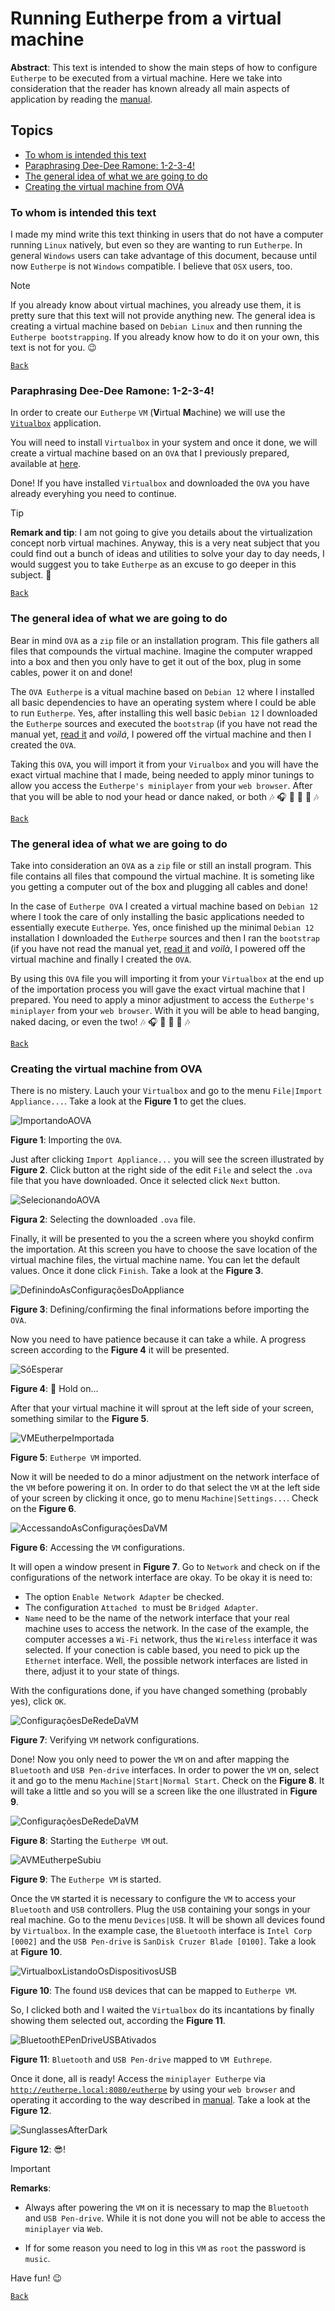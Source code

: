 # Running Eutherpe from a virtual machine

**Abstract**: This text is intended to show the main steps of how to configure `Eutherpe`
to be executed from a virtual machine. Here we take into consideration that the reader
has known already all main aspects of application by reading the [manual](MANUAL-EN.md).

## Topics

- [To whom is intended this text](#to-whom-is-intended-this-text)
- [Paraphrasing Dee-Dee Ramone: 1-2-3-4!](#paraphrasing-dee-dee-ramone-1-2-3-4)
- [The general idea of what we are going to do](#the-general-idea-of-what-we-are-going-to-do)
- [Creating the virtual machine from OVA](#creating-the-virtual-machine-from-ova)

### To whom is intended this text

I made my mind write this text thinking in users that do not have a computer running `Linux` natively,
but even so they are wanting to run `Eutherpe`. In general `Windows` users can take advantage
of this document, because until now `Eutherpe` is not `Windows` compatible. I believe that `OSX`
users, too.

> [!NOTE]
> If you already know about virtual machines, you already use them, it is pretty sure that this
> text will not provide anything new. The general idea is creating a virtual machine based on
> `Debian Linux` and then running the `Eutherpe bootstrapping`. If you already know how to do it
> on your own, this text is not for you. :wink:

[`Back`](#topics)

### Paraphrasing Dee-Dee Ramone: 1-2-3-4!

In order to create our `Eutherpe` `VM` (**V**irtual **M**achine) we will use the [`Vitualbox`](https://www.virtualbox.org/Downloads)
application.

You will need to install `Virtualbox` in your system and once it done, we will create a virtual
machine based on an `OVA` that I previously prepared, available at [here](https://drive.google.com/file/d/1JBaB8biMJ0UaOQMg8X2aD-hcuFYnRbg-/view?usp=sharing).

Done! If you have installed `Virtualbox` and downloaded the `OVA` you have already everyhing you
need to continue.

> [!TIP]
> **Remark and tip**: I am not going to give you details about the virtualization concept norb
> virtual machines. Anyway, this is a very neat subject that you could find out a bunch of ideas
> and utilities to solve your day to day needs, I would suggest you to take `Eutherpe` as an excuse
> to go deeper in this subject. :dart:

[`Back`](#topics)

### The general idea of what we are going to do

Bear in mind `OVA` as a `zip` file or an installation program. This file gathers all files that
compounds the virtual machine. Imagine the computer wrapped into a box and then you only have
to get it out of the box, plug in some cables, power it on and done!

The `OVA Eutherpe` is a vitual machine based on `Debian 12` where I installed all basic dependencies
to have an operating system where I could be able to run `Eutherpe`. Yes, after installing this
well basic `Debian 12` I downloaded the `Eutherpe` sources and executed the `bootstrap` (if you have
not read the manual yet, [read it](MANUAL-EN.md) and *voilá*, I powered off the virtual machine
and then I created the `OVA`.

Taking this `OVA`, you will import it from your `Virualbox` and you will have the exact virtual
machine that I made, being needed to apply minor tunings to allow you access the `Eutherpe's
miniplayer` from your `web browser`. After that you will be able to nod your head or dance naked, 
or both :notes: :headphones: :guitar: :microphone: :dancer: :notes:

[`Back`](#topics)

### The general idea of what we are going to do

Take into consideration an `OVA` as a `zip` file or still an install program. This file contains
all files that compound the virtual machine. It is someting like you getting a computer out of
the box and plugging all cables and done!

In the case of `Eutherpe OVA` I created a virtual machine based on `Debian 12` where I took the
care of only installing the basic applications needed to essentially execute `Eutherpe`. Yes, once
finished up the minimal `Debian 12` installation I downloaded the `Eutherpe` sources and then I
ran the `bootstrap` (if you have not read the manual yet, [read it](MANUAL-EN.md) and *voilà*,
I powered off the virtual machine and finally I created the `OVA`.

By using this `OVA` file you will importing it from your `Virtualbox` at the end up of the
importation process you will gave the exact virtual machine that I prepared. You need to apply
a minor adjustment to access the `Eutherpe's miniplayer` from your `web browser`. With it you
will be able to head banging, naked dacing, or even the two! :notes: :headphones: :guitar: :microphone: :dancer: :notes:

[`Back`](#topics)

### Creating the virtual machine from OVA

There is no mistery. Lauch your `Virtualbox` and go to the menu `File|Import Appliance...`. Take
a look at the **Figure 1** to get the clues.

![ImportandoAOVA](figures/eus-en-vm-001.png)

**Figure 1**: Importing the `OVA`.

Just after clicking `Import Appliance...` you will see the screen illustrated by **Figure 2**.
Click button at the right side of the edit `File` and select the `.ova` file that you have
downloaded. Once it selected click `Next` button.

![SelecionandoAOVA](figures/eus-en-vm-002.png)

**Figura 2**: Selecting the downloaded `.ova` file.

Finally, it will be presented to you the a screen where you shoykd confirm the importation.
At this screen you have to choose the save location of the virtual machine files, the virtual
machine name. You can let the default values. Once it done click `Finish`. Take a look at
the **Figure 3**.

![DefinindoAsConfiguraçõesDoAppliance](figures/eus-en-vm-003.png)

**Figure 3**: Defining/confirming the final informations before importing the `OVA`.

Now you need to have patience because it can take a while. A progress screen according to the
**Figure 4** it will be presented.

![SóEsperar](figures/eus-en-vm-004.png)

**Figure 4**: :snail: Hold on...

After that your virtual machine it will sprout at the left side of your screen, something
similar to the **Figure 5**.

![VMEutherpeImportada](figures/eus-en-vm-005.png)

**Figure 5**: `Eutherpe VM` imported.

Now it will be needed to do a minor adjustment on the network interface of the `VM` before
powering it on. In order to do that select the `VM` at the left side of your screen by clicking
it once, go to menu `Machine|Settings...`. Check on the **Figure 6**.

![AccessandoAsConfiguraçõesDaVM](figures/eus-en-vm-006.png)

**Figure 6**: Accessing the `VM` configurations.

It will open a window present in **Figure 7**. Go to `Network` and check on if the configurations
of the network interface are okay. To be okay it is need to:

- The option `Enable Network Adapter` be checked.
- The configuration `Attached to` must be `Bridged Adapter`.
- `Name` need to be the name of the network interface that your real machine uses to access
  the network. In the case of the example, the computer accesses a `Wi-Fi` network, thus the
  `Wireless` interface it was selected. If your conection is cable based, you need to pick up
  the `Ethernet` interface. Well, the possible network interfaces are listed in there, adjust
  it to your state of things.

With the configurations done, if you have changed something (probably yes), click `OK`.

![ConfiguraçõesDeRedeDaVM](figures/eus-en-vm-007.png)

**Figure 7**: Verifying `VM` network configurations.

Done! Now you only need to power the `VM` on and after mapping the `Bluetooth` and `USB Pen-drive`
interfaces. In order to power the `VM` on, select it and go to the menu `Machine|Start|Normal Start`.
Check on the **Figure 8**. It will take a little and so you will se a screen like the
one illustrated in **Figure 9**.

![ConfiguraçõesDeRedeDaVM](figures/eus-en-vm-008.png)

**Figure 8**: Starting the `Eutherpe VM` out.

![AVMEutherpeSubiu](figures/eus-en-vm-009.png)

**Figure 9**: The `Eutherpe VM` is started.

Once the `VM` started it is necessary to configure the `VM` to access your `Bluetooth` and `USB`
controllers. Plug the `USB` containing your songs in your real machine. Go to the menu `Devices|USB`.
It will be shown all devices found by `Virtualbox`. In the example case, the `Bluetooth` interface
is `Intel Corp [0002]` and the `USB Pen-drive` is `SanDisk Cruzer Blade [0100]`. Take a look at
**Figure 10**.

![VirtualboxListandoOsDispositivosUSB](figures/eus-en-vm-010.png)

**Figure 10**: The found `USB` devices that can be mapped to `Eutherpe VM`.

So, I clicked both and I waited the `Virtualbox` do its incantations by finally showing them
selected out, according the **Figure 11**.

![BluetoothEPenDriveUSBAtivados](figures/eus-en-vm-011.png)

**Figure 11**: `Bluetooth` and `USB Pen-drive` mapped to `VM Euthrepe`.

Once it done, all is ready! Access the `miniplayer Eutherpe` via [`http://eutherpe.local:8080/eutherpe`](http://eutherpe.local:8080/eutherpe) by using
your `web browser` and operating it according to the way described in [manual](MANUAL-EN.md).
Take a look at the **Figure 12**.

![SunglassesAfterDark](figures/eus-en-vm-012.png)

**Figure 12**: :sunglasses:!

> [!IMPORTANT]
> **Remarks**:
>
> - Always after powering the `VM` on it is necessary to map the `Bluetooth` and `USB Pen-drive`.
> While it is not done you will not be able to access the `miniplayer` via `Web`.
>
> - If for some reason you need to log in this `VM` as `root` the password is `music`.

Have fun! :wink:

[`Back`](#topics)
